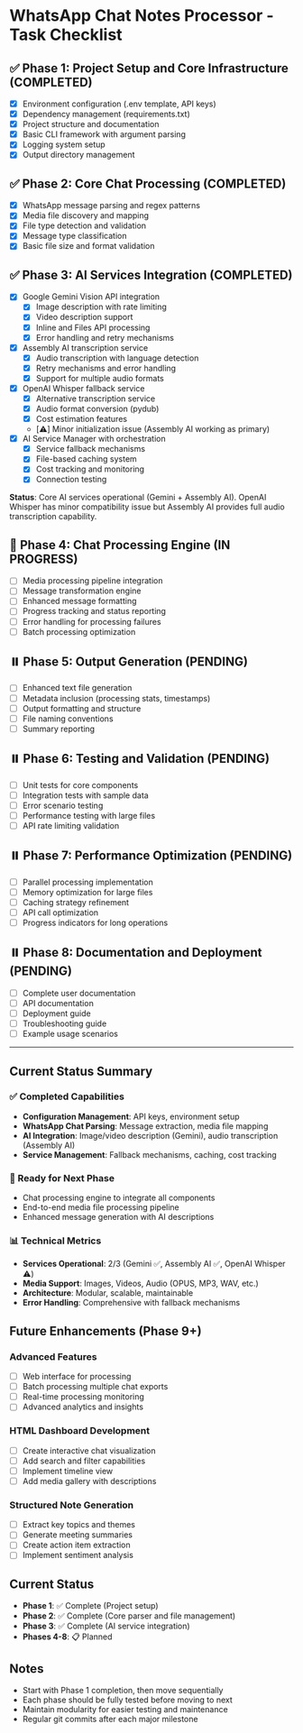 # WhatsApp Chat Notes Processor - Task Checklist

## ✅ Phase 1: Project Setup and Core Infrastructure (COMPLETED)
- [x] Environment configuration (.env template, API keys)
- [x] Dependency management (requirements.txt) 
- [x] Project structure and documentation
- [x] Basic CLI framework with argument parsing
- [x] Logging system setup
- [x] Output directory management

## ✅ Phase 2: Core Chat Processing (COMPLETED)
- [x] WhatsApp message parsing and regex patterns
- [x] Media file discovery and mapping
- [x] File type detection and validation
- [x] Message type classification
- [x] Basic file size and format validation

## ✅ Phase 3: AI Services Integration (COMPLETED)
- [x] Google Gemini Vision API integration
  - [x] Image description with rate limiting
  - [x] Video description support
  - [x] Inline and Files API processing
  - [x] Error handling and retry mechanisms
- [x] Assembly AI transcription service
  - [x] Audio transcription with language detection
  - [x] Retry mechanisms and error handling
  - [x] Support for multiple audio formats
- [x] OpenAI Whisper fallback service
  - [x] Alternative transcription service
  - [x] Audio format conversion (pydub)
  - [x] Cost estimation features
  - [⚠️] Minor initialization issue (Assembly AI working as primary)
- [x] AI Service Manager with orchestration
  - [x] Service fallback mechanisms
  - [x] File-based caching system
  - [x] Cost tracking and monitoring
  - [x] Connection testing

**Status**: Core AI services operational (Gemini + Assembly AI). OpenAI Whisper has minor compatibility issue but Assembly AI provides full audio transcription capability.

## 🔄 Phase 4: Chat Processing Engine (IN PROGRESS)
- [ ] Media processing pipeline integration
- [ ] Message transformation engine
- [ ] Enhanced message formatting
- [ ] Progress tracking and status reporting
- [ ] Error handling for processing failures
- [ ] Batch processing optimization

## ⏸️ Phase 5: Output Generation (PENDING)
- [ ] Enhanced text file generation
- [ ] Metadata inclusion (processing stats, timestamps)
- [ ] Output formatting and structure
- [ ] File naming conventions
- [ ] Summary reporting

## ⏸️ Phase 6: Testing and Validation (PENDING)
- [ ] Unit tests for core components
- [ ] Integration tests with sample data
- [ ] Error scenario testing
- [ ] Performance testing with large files
- [ ] API rate limiting validation

## ⏸️ Phase 7: Performance Optimization (PENDING)
- [ ] Parallel processing implementation
- [ ] Memory optimization for large files
- [ ] Caching strategy refinement
- [ ] API call optimization
- [ ] Progress indicators for long operations

## ⏸️ Phase 8: Documentation and Deployment (PENDING)
- [ ] Complete user documentation
- [ ] API documentation
- [ ] Deployment guide
- [ ] Troubleshooting guide
- [ ] Example usage scenarios

---

## Current Status Summary

### ✅ Completed Capabilities
- **Configuration Management**: API keys, environment setup
- **WhatsApp Chat Parsing**: Message extraction, media file mapping
- **AI Integration**: Image/video description (Gemini), audio transcription (Assembly AI)
- **Service Management**: Fallback mechanisms, caching, cost tracking

### 🎯 Ready for Next Phase
- Chat processing engine to integrate all components
- End-to-end media file processing pipeline
- Enhanced message generation with AI descriptions

### 📊 Technical Metrics
- **Services Operational**: 2/3 (Gemini ✅, Assembly AI ✅, OpenAI Whisper ⚠️)
- **Media Support**: Images, Videos, Audio (OPUS, MP3, WAV, etc.)
- **Architecture**: Modular, scalable, maintainable
- **Error Handling**: Comprehensive with fallback mechanisms

## Future Enhancements (Phase 9+)

### Advanced Features
- [ ] Web interface for processing
- [ ] Batch processing multiple chat exports
- [ ] Real-time processing monitoring
- [ ] Advanced analytics and insights

### HTML Dashboard Development
- [ ] Create interactive chat visualization
- [ ] Add search and filter capabilities
- [ ] Implement timeline view
- [ ] Add media gallery with descriptions

### Structured Note Generation
- [ ] Extract key topics and themes
- [ ] Generate meeting summaries
- [ ] Create action item extraction
- [ ] Implement sentiment analysis

## Current Status
- **Phase 1**: ✅ Complete (Project setup)
- **Phase 2**: ✅ Complete (Core parser and file management)
- **Phase 3**: ✅ Complete (AI service integration)
- **Phases 4-8**: 📋 Planned

## Notes
- Start with Phase 1 completion, then move sequentially
- Each phase should be fully tested before moving to next
- Maintain modularity for easier testing and maintenance
- Regular git commits after each major milestone 